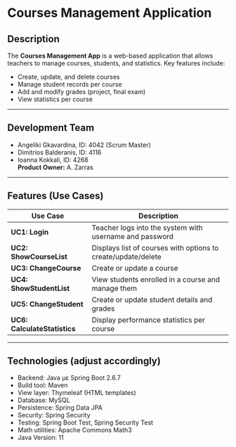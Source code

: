 # Courses Management Application

## Description

The **Courses Management App** is a web-based application that allows teachers to manage courses, students, and statistics. Key features include:

- Create, update, and delete courses
- Manage student records per course
- Add and modify grades (project, final exam)
- View statistics per course

---

## Development Team

- Angeliki Gkavardina, ID: 4042 (Scrum Master)
- Dimitrios Balderanis, ID: 4116
- Ioanna Kokkali, ID: 4268  
**Product Owner:** A. Zarras

---

## Features (Use Cases)

| Use Case             | Description                                                              |
|----------------------|--------------------------------------------------------------------------|
| **UC1: Login**        | Teacher logs into the system with username and password                 |
| **UC2: ShowCourseList** | Displays list of courses with options to create/update/delete         |
| **UC3: ChangeCourse** | Create or update a course                                                |
| **UC4: ShowStudentList** | View students enrolled in a course and manage them                 |
| **UC5: ChangeStudent** | Create or update student details and grades                             |
| **UC6: CalculateStatistics** | Display performance statistics per course                     |

---

## Technologies (adjust accordingly)

- Backend: Java με Spring Boot 2.6.7
- Build tool: Maven
- View layer: Thymeleaf (HTML templates)
- Database: MySQL 
- Persistence: Spring Data JPA
- Security: Spring Security
- Testing: Spring Boot Test, Spring Security Test
- Math utilities: Apache Commons Math3
- Java Version: 11
